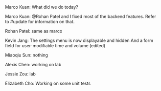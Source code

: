 Marco Kuan: What did we do today?

Marco Kuan: @Rohan Patel and I fixed most of the backend features. Refer to #update for information on that.

Rohan Patel: same as marco

Kevin Jang: The settings menu is now displayable and hidden
And a form field for user-modifiable time and volume (edited)

Miaoqiu Sun: nothing

Alexis Chen: working on lab

Jessie Zou: lab

Elizabeth Cho: Working on some unit tests
